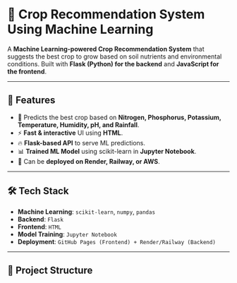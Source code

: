 # 🌱 Crop Recommendation System Using Machine Learning

A **Machine Learning-powered Crop Recommendation System** that suggests the best crop to grow based on soil nutrients and environmental conditions. Built with **Flask (Python) for the backend** and **JavaScript for the frontend**.

---

## 🚀 Features
- 🌾 Predicts the best crop based on **Nitrogen, Phosphorus, Potassium, Temperature, Humidity, pH, and Rainfall**.
- ⚡ **Fast & interactive** UI using **HTML**.
- 🔥 **Flask-based API** to serve ML predictions.
- 📊 **Trained ML Model** using scikit-learn in **Jupyter Notebook**.
- 📡 Can be **deployed on Render, Railway, or AWS**.

---

## 🛠️ Tech Stack
- **Machine Learning**: `scikit-learn`, `numpy`, `pandas`
- **Backend**: `Flask`
- **Frontend**: `HTML`
- **Model Training**: `Jupyter Notebook`
- **Deployment**: `GitHub Pages (Frontend) + Render/Railway (Backend)`

---

## 📂 Project Structure
